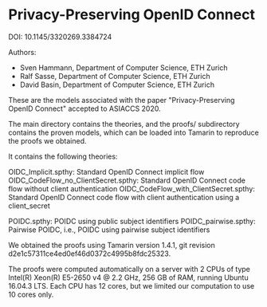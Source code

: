 Privacy-Preserving OpenID Connect
=========================================================================================

DOI: 10.1145/3320269.3384724

Authors:
- Sven Hammann, Department of Computer Science, ETH Zurich
- Ralf Sasse, Department of Computer Science, ETH Zurich
- David Basin, Department of Computer Science, ETH Zurich

These are the models associated with the paper "Privacy-Preserving OpenID Connect" 
accepted to ASIACCS 2020.

The main directory contains the theories, and the proofs/ subdirectory
contains the proven models, which can be loaded into Tamarin to reproduce
the proofs we obtained.

It contains the following theories:

OIDC_Implicit.spthy: Standard OpenID Connect implicit flow
OIDC_CodeFlow_no_ClientSecret.spthy: Standard OpenID Connect code flow without client authentication
OIDC_CodeFlow_with_ClientSecret.spthy: Standard OpenID Connect code flow with client authentication using a client_secret

POIDC.spthy: POIDC using public subject identifiers
POIDC_pairwise.spthy: Pairwise POIDC, i.e., POIDC using pairwise subject identifiers

We obtained the proofs using Tamarin version 1.4.1, git revision d2e1c57311ce4ed0ef46d0372c4995b8fdc25323.

The proofs were computed automatically on a server with 2 CPUs of type Intel(R) Xeon(R) E5-2650 v4 @ 2.2 GHz, 256 GB of RAM, running Ubuntu 16.04.3 LTS. 
Each CPU has 12 cores, but we limited our computation to use 10 cores only.